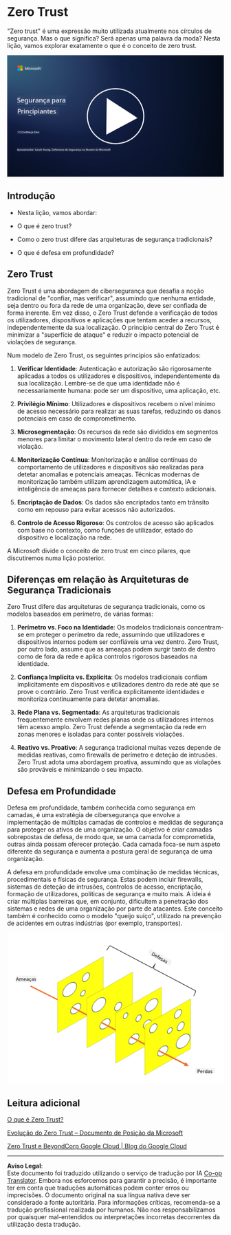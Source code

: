 <!--
CO_OP_TRANSLATOR_METADATA:
{
  "original_hash": "75f77f972d2233c584f87c1eb96c983b",
  "translation_date": "2025-09-03T17:17:07+00:00",
  "source_file": "1.5 Zero trust.md",
  "language_code": "pt"
}
-->
# Zero Trust

"Zero trust" é uma expressão muito utilizada atualmente nos círculos de segurança. Mas o que significa? Será apenas uma palavra da moda? Nesta lição, vamos explorar exatamente o que é o conceito de zero trust.

[![Assista ao vídeo](../../translated_images/1-5_placeholder.36b707a8de54c96991f42d1e0a5979771993f470834d818e581c8de8c447bc5b.pt.png)](https://learn-video.azurefd.net/vod/player?id=ee1551cc-e7a5-4db6-a897-c286abe68a69)

## Introdução

- Nesta lição, vamos abordar:

- O que é zero trust?

- Como o zero trust difere das arquiteturas de segurança tradicionais?

- O que é defesa em profundidade?

## Zero Trust

Zero Trust é uma abordagem de cibersegurança que desafia a noção tradicional de "confiar, mas verificar", assumindo que nenhuma entidade, seja dentro ou fora da rede de uma organização, deve ser confiada de forma inerente. Em vez disso, o Zero Trust defende a verificação de todos os utilizadores, dispositivos e aplicações que tentam aceder a recursos, independentemente da sua localização. O princípio central do Zero Trust é minimizar a "superfície de ataque" e reduzir o impacto potencial de violações de segurança.

Num modelo de Zero Trust, os seguintes princípios são enfatizados:

1. **Verificar Identidade**: Autenticação e autorização são rigorosamente aplicadas a todos os utilizadores e dispositivos, independentemente da sua localização. Lembre-se de que uma identidade não é necessariamente humana: pode ser um dispositivo, uma aplicação, etc.

2. **Privilégio Mínimo**: Utilizadores e dispositivos recebem o nível mínimo de acesso necessário para realizar as suas tarefas, reduzindo os danos potenciais em caso de comprometimento.

3. **Microsegmentação**: Os recursos da rede são divididos em segmentos menores para limitar o movimento lateral dentro da rede em caso de violação.

4. **Monitorização Contínua**: Monitorização e análise contínuas do comportamento de utilizadores e dispositivos são realizadas para detetar anomalias e potenciais ameaças. Técnicas modernas de monitorização também utilizam aprendizagem automática, IA e inteligência de ameaças para fornecer detalhes e contexto adicionais.

5. **Encriptação de Dados**: Os dados são encriptados tanto em trânsito como em repouso para evitar acessos não autorizados.

6. **Controlo de Acesso Rigoroso**: Os controlos de acesso são aplicados com base no contexto, como funções de utilizador, estado do dispositivo e localização na rede.

A Microsoft divide o conceito de zero trust em cinco pilares, que discutiremos numa lição posterior.

## Diferenças em relação às Arquiteturas de Segurança Tradicionais

Zero Trust difere das arquiteturas de segurança tradicionais, como os modelos baseados em perímetro, de várias formas:

1. **Perímetro vs. Foco na Identidade**: Os modelos tradicionais concentram-se em proteger o perímetro da rede, assumindo que utilizadores e dispositivos internos podem ser confiáveis uma vez dentro. Zero Trust, por outro lado, assume que as ameaças podem surgir tanto de dentro como de fora da rede e aplica controlos rigorosos baseados na identidade.

2. **Confiança Implícita vs. Explícita**: Os modelos tradicionais confiam implicitamente em dispositivos e utilizadores dentro da rede até que se prove o contrário. Zero Trust verifica explicitamente identidades e monitoriza continuamente para detetar anomalias.

3. **Rede Plana vs. Segmentada**: As arquiteturas tradicionais frequentemente envolvem redes planas onde os utilizadores internos têm acesso amplo. Zero Trust defende a segmentação da rede em zonas menores e isoladas para conter possíveis violações.

4. **Reativo vs. Proativo**: A segurança tradicional muitas vezes depende de medidas reativas, como firewalls de perímetro e deteção de intrusões. Zero Trust adota uma abordagem proativa, assumindo que as violações são prováveis e minimizando o seu impacto.

## Defesa em Profundidade

Defesa em profundidade, também conhecida como segurança em camadas, é uma estratégia de cibersegurança que envolve a implementação de múltiplas camadas de controlos e medidas de segurança para proteger os ativos de uma organização. O objetivo é criar camadas sobrepostas de defesa, de modo que, se uma camada for comprometida, outras ainda possam oferecer proteção. Cada camada foca-se num aspeto diferente da segurança e aumenta a postura geral de segurança de uma organização.

A defesa em profundidade envolve uma combinação de medidas técnicas, procedimentais e físicas de segurança. Estas podem incluir firewalls, sistemas de deteção de intrusões, controlos de acesso, encriptação, formação de utilizadores, políticas de segurança e muito mais. A ideia é criar múltiplas barreiras que, em conjunto, dificultem a penetração dos sistemas e redes de uma organização por parte de atacantes. Este conceito também é conhecido como o modelo "queijo suíço", utilizado na prevenção de acidentes em outras indústrias (por exemplo, transportes).

![imagem](../../translated_images/swisscheese.dc1f2a129515c5af146d3fe0b5e69305e16bfb7ae348d0e4d59a02ada9f5e92b.pt.png)

## Leitura adicional

[O que é Zero Trust?](https://learn.microsoft.com/security/zero-trust/zero-trust-overview?WT.mc_id=academic-96948-sayoung)

[Evolução do Zero Trust – Documento de Posição da Microsoft](https://query.prod.cms.rt.microsoft.com/cms/api/am/binary/RWJJdT?WT.mc_id=academic-96948-sayoung)

[Zero Trust e BeyondCorp Google Cloud | Blog do Google Cloud](https://cloud.google.com/blog/topics/developers-practitioners/zero-trust-and-beyondcorp-google-cloud)

---

**Aviso Legal**:  
Este documento foi traduzido utilizando o serviço de tradução por IA [Co-op Translator](https://github.com/Azure/co-op-translator). Embora nos esforcemos para garantir a precisão, é importante ter em conta que traduções automáticas podem conter erros ou imprecisões. O documento original na sua língua nativa deve ser considerado a fonte autoritária. Para informações críticas, recomenda-se a tradução profissional realizada por humanos. Não nos responsabilizamos por quaisquer mal-entendidos ou interpretações incorretas decorrentes da utilização desta tradução.